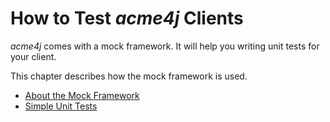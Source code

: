# How to Test _acme4j_ Clients

_acme4j_ comes with a mock framework. It will help you writing unit tests for your client.

This chapter describes how the mock framework is used.

* [About the Mock Framework](./mock.html)
* [Simple Unit Tests](./simple.html)
